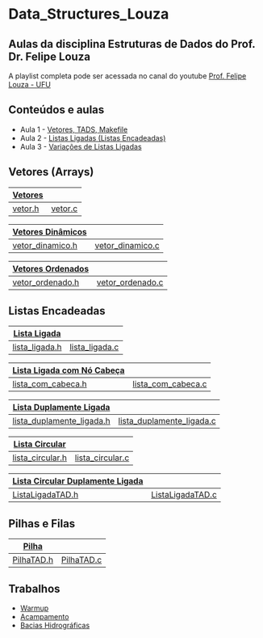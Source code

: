 # Data_Structures_Louza

## Aulas da disciplina Estruturas de Dados do Prof. Dr. Felipe Louza

A playlist completa pode ser acessada no canal do youtube [Prof. Felipe Louza - UFU](https://www.youtube.com/watch?v=ze7AQycw87Y&list=PLuARAw3cqFRC961PLOAarJIRKxgakDJuO&ab_channel=Prof.FelipeLouza-UFU)

## Conteúdos e aulas

- Aula 1 - [Vetores, TADS, Makefile](/Aula1/)
- Aula 2 - [Listas Ligadas (Listas Encadeadas)](/Aula2/)
- Aula 3 - [Variações de Listas Ligadas](/Aula3/)

## Vetores (Arrays)

|[Vetores](/lib/vetor/)||
|-|-|
| [vetor.h](lib/vetor/vetor.h) | [vetor.c](lib/vetor/vetor.c) |

|[Vetores Dinâmicos](/lib/vetor_dinamico/)||
|-|-|
|[vetor_dinamico.h](lib/vetor_dinamico/vetor_dinamico.h)|[vetor_dinamico.c](lib/vetor_dinamico/vetor_dinamico.c)|

|[Vetores Ordenados](/lib/vetor_ordenado/)||
|-|-|
|[vetor_ordenado.h](/lib/vetor_ordenado/vetor_ordenado.h)|[vetor_ordenado.c](/lib/vetor_ordenado/vetor_ordenado.c)|

## Listas Encadeadas
|[Lista Ligada](/lib/lista_ligada/)||
|-|-|
|[lista_ligada.h](/lib/lista_ligada/lista_ligada.h)|[lista_ligada.c](/lib/lista_ligada/lista_ligada.c)|

|[Lista Ligada com Nó Cabeça](/lib/lista_com_cabeca/)||
|-|-|
|[lista_com_cabeca.h](/lib/lista_com_cabeca/lista_com_cabeca.h)|[lista_com_cabeca.c](/lib/lista_com_cabeca/lista_com_cabeca.c)|

|[Lista Duplamente Ligada](/lib/lista_duplamente_ligada)||
|-|-|
|[lista_duplamente_ligada.h](/lib/lista_duplamente_ligada/lista_duplamente_ligada.h)|[lista_duplamente_ligada.c](/lib/lista_duplamente_ligada/lista_duplamente_ligada.c)|

|[Lista Circular](/lib/lista_circular/)||
|-|-|
|[lista_circular.h](/lib/lista_circular/lista_circular.h)|[lista_circular.c](/lib/lista_circular/lista_circular.c)|

|[Lista Circular Duplamente Ligada](/lib/lista_circular_duplamente_ligada)||
|-|-|
|[ListaLigadaTAD.h](/lib/lista_circular_duplamente_ligada/ListaLigadaTAD.h)|[ListaLigadaTAD.c](/lib/lista_circular_duplamente_ligada/ListaLigadaTAD.c)|

## Pilhas e Filas
|[Pilha](/lib/pilha_com_lista/)||
|-|-|
|[PilhaTAD.h](/lib/pilha_com_lista/PilhaTAD.h)|[PilhaTAD.c](/lib/pilha_com_lista/PilhaTAD.c)|



## Trabalhos

- [Warmup](/SQTPM/warmup00/)
- [Acampamento](/SQTPM/ED01/)
- [Bacias Hidrográficas](/SQTPM/ED02/)
